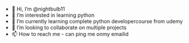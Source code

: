 - 👋 Hi, I’m @nightbulb11
- 👀 I’m interested in learning python
- 🌱 I’m currently learning complete python developercourse from udemy
- 💞️ I’m looking to collaborate on multiple projects
- 📫 How to reach me - can ping me onmy emailid

<!---
nightbulb11/nightbulb11 is a ✨ special ✨ repository because its `README.md` (this file) appears on your GitHub profile.
You can click the Preview link to take a look at your changes.
--->
